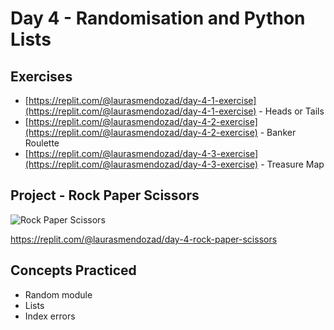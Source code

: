 # Day 4 - Randomisation and Python Lists
## Exercises
- [https://replit.com/@laurasmendozad/day-4-1-exercise](https://replit.com/@laurasmendozad/day-4-1-exercise) - Heads or Tails
- [https://replit.com/@laurasmendozad/day-4-2-exercise](https://replit.com/@laurasmendozad/day-4-2-exercise) - Banker Roulette
- [https://replit.com/@laurasmendozad/day-4-3-exercise](https://replit.com/@laurasmendozad/day-4-3-exercise) - Treasure Map

## Project - Rock Paper Scissors
![Rock Paper Scissors](https://github.com/laurasmendozad/100-Days-Of-Code-Python/assets/58611097/25570f1f-a9cd-4588-a383-75a910bc3713)

https://replit.com/@laurasmendozad/day-4-rock-paper-scissors

## Concepts Practiced
- Random module
- Lists
- Index errors
